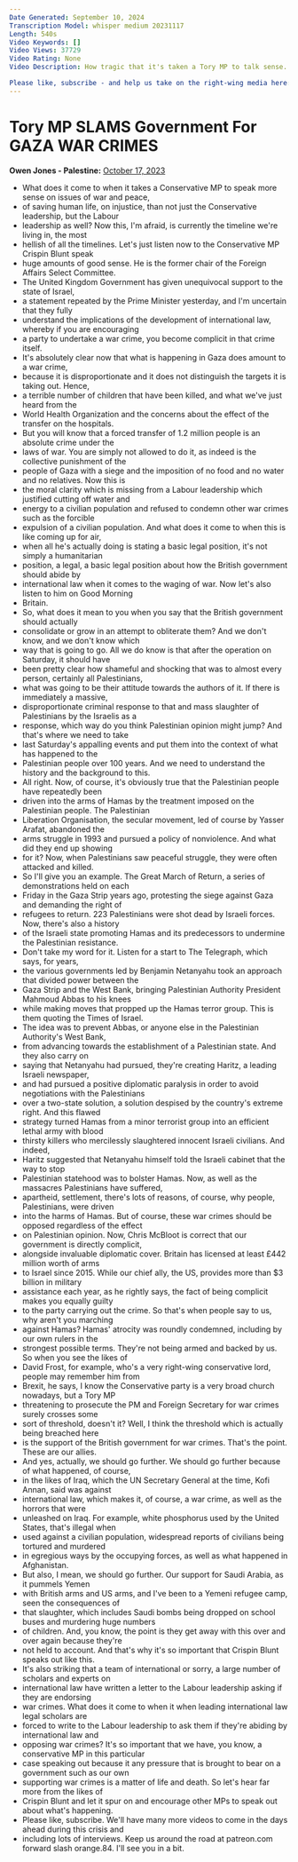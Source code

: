 ```yaml
---
Date Generated: September 10, 2024
Transcription Model: whisper medium 20231117
Length: 540s
Video Keywords: []
Video Views: 37729
Video Rating: None
Video Description: How tragic that it's taken a Tory MP to talk sense.

Please like, subscribe - and help us take on the right-wing media here: https://www.patreon.com/owenjones84
---
```


# Tory MP SLAMS Government For GAZA WAR CRIMES
**Owen Jones - Palestine:** [October 17, 2023](https://www.youtube.com/watch?v=V7l9zZIHgpI)
*  What does it come to when it takes a Conservative MP to speak more sense on issues of war and peace,
*  of saving human life, on injustice, than not just the Conservative leadership, but the Labour
*  leadership as well? Now this, I'm afraid, is currently the timeline we're living in, the most
*  hellish of all the timelines. Let's just listen now to the Conservative MP Crispin Blunt speak
*  huge amounts of good sense. He is the former chair of the Foreign Affairs Select Committee.
*  The United Kingdom Government has given unequivocal support to the state of Israel,
*  a statement repeated by the Prime Minister yesterday, and I'm uncertain that they fully
*  understand the implications of the development of international law, whereby if you are encouraging
*  a party to undertake a war crime, you become complicit in that crime itself.
*  It's absolutely clear now that what is happening in Gaza does amount to a war crime,
*  because it is disproportionate and it does not distinguish the targets it is taking out. Hence,
*  a terrible number of children that have been killed, and what we've just heard from the
*  World Health Organization and the concerns about the effect of the transfer on the hospitals.
*  But you will know that a forced transfer of 1.2 million people is an absolute crime under the
*  laws of war. You are simply not allowed to do it, as indeed is the collective punishment of the
*  people of Gaza with a siege and the imposition of no food and no water and no relatives. Now this is
*  the moral clarity which is missing from a Labour leadership which justified cutting off water and
*  energy to a civilian population and refused to condemn other war crimes such as the forcible
*  expulsion of a civilian population. And what does it come to when this is like coming up for air,
*  when all he's actually doing is stating a basic legal position, it's not simply a humanitarian
*  position, a legal, a basic legal position about how the British government should abide by
*  international law when it comes to the waging of war. Now let's also listen to him on Good Morning
*  Britain.
*  So, what does it mean to you when you say that the British government should actually
*  consolidate or grow in an attempt to obliterate them? And we don't know, and we don't know which
*  way that is going to go. All we do know is that after the operation on Saturday, it should have
*  been pretty clear how shameful and shocking that was to almost every person, certainly all Palestinians,
*  what was going to be their attitude towards the authors of it. If there is immediately a massive,
*  disproportionate criminal response to that and mass slaughter of Palestinians by the Israelis as a
*  response, which way do you think Palestinian opinion might jump? And that's where we need to take
*  last Saturday's appalling events and put them into the context of what has happened to the
*  Palestinian people over 100 years. And we need to understand the history and the background to this.
*  All right. Now, of course, it's obviously true that the Palestinian people have repeatedly been
*  driven into the arms of Hamas by the treatment imposed on the Palestinian people. The Palestinian
*  Liberation Organisation, the secular movement, led of course by Yasser Arafat, abandoned the
*  arms struggle in 1993 and pursued a policy of nonviolence. And what did they end up showing
*  for it? Now, when Palestinians saw peaceful struggle, they were often attacked and killed.
*  So I'll give you an example. The Great March of Return, a series of demonstrations held on each
*  Friday in the Gaza Strip years ago, protesting the siege against Gaza and demanding the right of
*  refugees to return. 223 Palestinians were shot dead by Israeli forces. Now, there's also a history
*  of the Israeli state promoting Hamas and its predecessors to undermine the Palestinian resistance.
*  Don't take my word for it. Listen for a start to The Telegraph, which says, for years,
*  the various governments led by Benjamin Netanyahu took an approach that divided power between the
*  Gaza Strip and the West Bank, bringing Palestinian Authority President Mahmoud Abbas to his knees
*  while making moves that propped up the Hamas terror group. This is them quoting the Times of Israel.
*  The idea was to prevent Abbas, or anyone else in the Palestinian Authority's West Bank,
*  from advancing towards the establishment of a Palestinian state. And they also carry on
*  saying that Netanyahu had pursued, they're creating Haritz, a leading Israeli newspaper,
*  and had pursued a positive diplomatic paralysis in order to avoid negotiations with the Palestinians
*  over a two-state solution, a solution despised by the country's extreme right. And this flawed
*  strategy turned Hamas from a minor terrorist group into an efficient lethal army with blood
*  thirsty killers who mercilessly slaughtered innocent Israeli civilians. And indeed,
*  Haritz suggested that Netanyahu himself told the Israeli cabinet that the way to stop
*  Palestinian statehood was to bolster Hamas. Now, as well as the massacres Palestinians have suffered,
*  apartheid, settlement, there's lots of reasons, of course, why people, Palestinians, were driven
*  into the harms of Hamas. But of course, these war crimes should be opposed regardless of the effect
*  on Palestinian opinion. Now, Chris McBloot is correct that our government is directly complicit,
*  alongside invaluable diplomatic cover. Britain has licensed at least £442 million worth of arms
*  to Israel since 2015. While our chief ally, the US, provides more than $3 billion in military
*  assistance each year, as he rightly says, the fact of being complicit makes you equally guilty
*  to the party carrying out the crime. So that's when people say to us, why aren't you marching
*  against Hamas? Hamas' atrocity was roundly condemned, including by our own rulers in the
*  strongest possible terms. They're not being armed and backed by us. So when you see the likes of
*  David Frost, for example, who's a very right-wing conservative lord, people may remember him from
*  Brexit, he says, I know the Conservative party is a very broad church nowadays, but a Tory MP
*  threatening to prosecute the PM and Foreign Secretary for war crimes surely crosses some
*  sort of threshold, doesn't it? Well, I think the threshold which is actually being breached here
*  is the support of the British government for war crimes. That's the point. These are our allies.
*  And yes, actually, we should go further. We should go further because of what happened, of course,
*  in the likes of Iraq, which the UN Secretary General at the time, Kofi Annan, said was against
*  international law, which makes it, of course, a war crime, as well as the horrors that were
*  unleashed on Iraq. For example, white phosphorus used by the United States, that's illegal when
*  used against a civilian population, widespread reports of civilians being tortured and murdered
*  in egregious ways by the occupying forces, as well as what happened in Afghanistan.
*  But also, I mean, we should go further. Our support for Saudi Arabia, as it pummels Yemen
*  with British arms and US arms, and I've been to a Yemeni refugee camp, seen the consequences of
*  that slaughter, which includes Saudi bombs being dropped on school buses and murdering huge numbers
*  of children. And, you know, the point is they get away with this over and over again because they're
*  not held to account. And that's why it's so important that Crispin Blunt speaks out like this.
*  It's also striking that a team of international or sorry, a large number of scholars and experts on
*  international law have written a letter to the Labour leadership asking if they are endorsing
*  war crimes. What does it come to when it when leading international law legal scholars are
*  forced to write to the Labour leadership to ask them if they're abiding by international law and
*  opposing war crimes? It's so important that we have, you know, a conservative MP in this particular
*  case speaking out because it any pressure that is brought to bear on a government such as our own
*  supporting war crimes is a matter of life and death. So let's hear far more from the likes of
*  Crispin Blunt and let it spur on and encourage other MPs to speak out about what's happening.
*  Please like, subscribe. We'll have many more videos to come in the days ahead during this crisis and
*  including lots of interviews. Keep us around the road at patreon.com forward slash orange.84. I'll see you in a bit.
